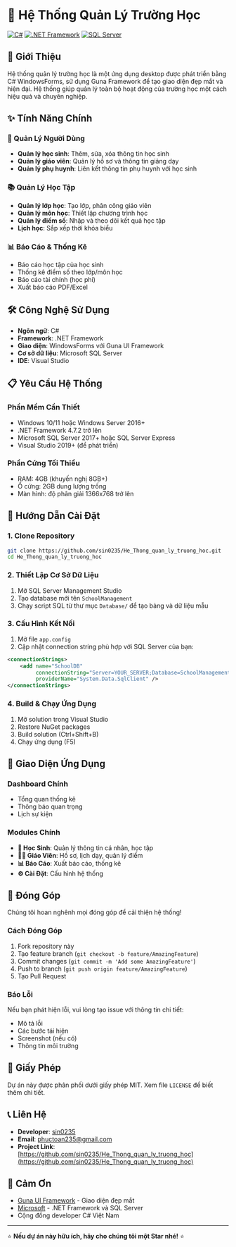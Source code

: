 # 🏫 Hệ Thống Quản Lý Trường Học

[![C#](https://img.shields.io/badge/C%23-239120?style=flat-square&logo=c-sharp&logoColor=white)](https://docs.microsoft.com/en-us/dotnet/csharp/)
[![.NET Framework](https://img.shields.io/badge/.NET_Framework-512BD4?style=flat-square&logo=.net&logoColor=white)](https://dotnet.microsoft.com/)
[![SQL Server](https://img.shields.io/badge/SQL_Server-CC2927?style=flat-square&logo=microsoft-sql-server&logoColor=white)](https://www.microsoft.com/sql-server)

## 📖 Giới Thiệu

Hệ thống quản lý trường học là một ứng dụng desktop được phát triển bằng C# WindowsForms, sử dụng Guna Framework để tạo giao diện đẹp mắt và hiện đại. Hệ thống giúp quản lý toàn bộ hoạt động của trường học một cách hiệu quả và chuyên nghiệp.

## ✨ Tính Năng Chính

### 👥 Quản Lý Người Dùng
- **Quản lý học sinh**: Thêm, sửa, xóa thông tin học sinh
- **Quản lý giáo viên**: Quản lý hồ sơ và thông tin giảng dạy
- **Quản lý phụ huynh**: Liên kết thông tin phụ huynh với học sinh

### 📚 Quản Lý Học Tập
- **Quản lý lớp học**: Tạo lớp, phân công giáo viên
- **Quản lý môn học**: Thiết lập chương trình học
- **Quản lý điểm số**: Nhập và theo dõi kết quả học tập
- **Lịch học**: Sắp xếp thời khóa biểu

### 📊 Báo Cáo & Thống Kê
- Báo cáo học tập của học sinh
- Thống kê điểm số theo lớp/môn học
- Báo cáo tài chính (học phí)
- Xuất báo cáo PDF/Excel

## 🛠️ Công Nghệ Sử Dụng

- **Ngôn ngữ**: C#
- **Framework**: .NET Framework
- **Giao diện**: WindowsForms với Guna UI Framework
- **Cơ sở dữ liệu**: Microsoft SQL Server
- **IDE**: Visual Studio

## 📋 Yêu Cầu Hệ Thống

### Phần Mềm Cần Thiết
- Windows 10/11 hoặc Windows Server 2016+
- .NET Framework 4.7.2 trở lên
- Microsoft SQL Server 2017+ hoặc SQL Server Express
- Visual Studio 2019+ (để phát triển)

### Phần Cứng Tối Thiểu
- RAM: 4GB (khuyến nghị 8GB+)
- Ổ cứng: 2GB dung lượng trống
- Màn hình: độ phân giải 1366x768 trở lên

## 🚀 Hướng Dẫn Cài Đặt

### 1. Clone Repository
```bash
git clone https://github.com/sin0235/He_Thong_quan_ly_truong_hoc.git
cd He_Thong_quan_ly_truong_hoc
```

### 2. Thiết Lập Cơ Sở Dữ Liệu
1. Mở SQL Server Management Studio
2. Tạo database mới tên `SchoolManagement`
3. Chạy script SQL từ thư mục `Database/` để tạo bảng và dữ liệu mẫu

### 3. Cấu Hình Kết Nối
1. Mở file `app.config`
2. Cập nhật connection string phù hợp với SQL Server của bạn:
```xml
<connectionStrings>
    <add name="SchoolDB" 
         connectionString="Server=YOUR_SERVER;Database=SchoolManagement;Integrated Security=true;" 
         providerName="System.Data.SqlClient" />
</connectionStrings>
```

### 4. Build & Chạy Ứng Dụng
1. Mở solution trong Visual Studio
2. Restore NuGet packages
3. Build solution (Ctrl+Shift+B)
4. Chạy ứng dụng (F5)

## 📱 Giao Diện Ứng Dụng

### Dashboard Chính
- Tổng quan thống kê
- Thông báo quan trọng
- Lịch sự kiện

### Modules Chính
- **👤 Học Sinh**: Quản lý thông tin cá nhân, học tập
- **👨‍🏫 Giáo Viên**: Hồ sơ, lịch dạy, quản lý điểm
- **📊 Báo Cáo**: Xuất báo cáo, thống kê
- **⚙️ Cài Đặt**: Cấu hình hệ thống

## 👥 Đóng Góp

Chúng tôi hoan nghênh mọi đóng góp để cải thiện hệ thống!

### Cách Đóng Góp
1. Fork repository này
2. Tạo feature branch (`git checkout -b feature/AmazingFeature`)
3. Commit changes (`git commit -m 'Add some AmazingFeature'`)
4. Push to branch (`git push origin feature/AmazingFeature`)
5. Tạo Pull Request

### Báo Lỗi
Nếu bạn phát hiện lỗi, vui lòng tạo issue với thông tin chi tiết:
- Mô tả lỗi
- Các bước tái hiện
- Screenshot (nếu có)
- Thông tin môi trường

## 📄 Giấy Phép

Dự án này được phân phối dưới giấy phép MIT. Xem file `LICENSE` để biết thêm chi tiết.

## 📞 Liên Hệ

- **Developer**: [sin0235](https://github.com/sin0235)
- **Email**: phuctoan235@gmail.com
- **Project Link**: [https://github.com/sin0235/He_Thong_quan_ly_truong_hoc](https://github.com/sin0235/He_Thong_quan_ly_truong_hoc)

## 🙏 Cảm Ơn

- [Guna UI Framework](https://gunaui.com/) - Giao diện đẹp mắt
- [Microsoft](https://microsoft.com/) - .NET Framework và SQL Server
- Cộng đồng developer C# Việt Nam

---

⭐ **Nếu dự án này hữu ích, hãy cho chúng tôi một Star nhé!** ⭐
